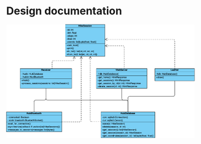 # Design documentation

![Class Diagram of the system](images/class_diagram.png "Text to show on mouseover")